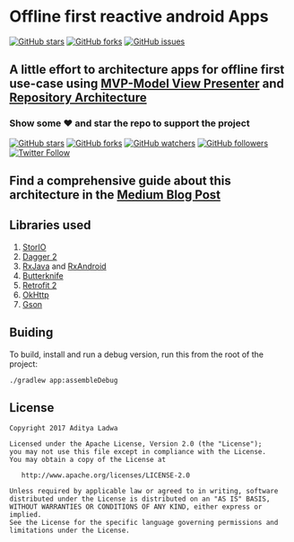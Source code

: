 # Offline first reactive android Apps
[![GitHub stars](https://img.shields.io/github/stars/LadwaAditya/OfflineFirstReactiveApp-Tutorial.svg)](https://github.com/LadwaAditya/OfflineFirstReactiveApp-Tutorial/stargazers) [![GitHub forks](https://img.shields.io/github/forks/LadwaAditya/OfflineFirstReactiveApp-Tutorial.svg)](https://github.com/LadwaAditya/OfflineFirstReactiveApp-Tutorial/network) [![GitHub issues](https://img.shields.io/github/issues/LadwaAditya/OfflineFirstReactiveApp-Tutorial.svg)](https://github.com/LadwaAditya/OfflineFirstReactiveApp-Tutorial/issues)

## A little effort to architecture apps for offline first use-case using [MVP-Model View Presenter](https://en.wikipedia.org/wiki/Model%E2%80%93view%E2%80%93presenter) and [Repository Architecture](http://deviq.com/repository-pattern/)


### Show some :heart: and star the repo to support the project
[![GitHub stars](https://img.shields.io/github/stars/LadwaAditya/OfflineFirstReactiveApp-Tutorial.svg?style=social&label=Star)](https://github.com/LadwaAditya/OfflineFirstReactiveApp-Tutorial) [![GitHub forks](https://img.shields.io/github/forks/LadwaAditya/OfflineFirstReactiveApp-Tutorial.svg?style=social&label=Fork)](https://github.com/LadwaAditya/OfflineFirstReactiveApp-Tutorial/fork) [![GitHub watchers](https://img.shields.io/github/watchers/LadwaAditya/OfflineFirstReactiveApp-Tutorial.svg?style=social&label=Watch)](https://github.com/LadwaAditya/OfflineFirstReactiveApp-Tutorial) [![GitHub followers](https://img.shields.io/github/followers/LadwaAditya.svg?style=social&label=Follow)](https://github.com/LadwaAditya)
[![Twitter Follow](https://img.shields.io/twitter/follow/LadwaAditya.svg?style=social)](https://twitter.com/adi_ladwa)


## Find a comprehensive guide about this architecture in the [Medium Blog Post](https://medium.com/@ladwa.aditya/offline-first-reactive-android-apps-repository-pattern-mvp-dagger-2-rxjava-contentprovider-8fa379d9caad#.5ghuu8p7j)

## Libraries used

1.  [StorIO](https://github.com/pushtorefresh/storio)
2.  [Dagger 2](http://google.github.io/dagger/)
3.  [RxJava](https://github.com/ReactiveX/RxJava) and [RxAndroid](https://github.com/ReactiveX/RxAndroid)
4.  [Butterknife](https://github.com/JakeWharton/butterknife)
5.  [Retrofit 2](https://square.github.io/retrofit/)
6.  [OkHttp](http://square.github.io/okhttp/)
7.  [Gson](https://github.com/google/gson)

## Buiding

To build, install and run a debug version, run this from the root of the project:

```
./gradlew app:assembleDebug
```

## License

```
Copyright 2017 Aditya Ladwa

Licensed under the Apache License, Version 2.0 (the "License");
you may not use this file except in compliance with the License.
You may obtain a copy of the License at

   http://www.apache.org/licenses/LICENSE-2.0

Unless required by applicable law or agreed to in writing, software
distributed under the License is distributed on an "AS IS" BASIS,
WITHOUT WARRANTIES OR CONDITIONS OF ANY KIND, either express or implied.
See the License for the specific language governing permissions and
limitations under the License.
```